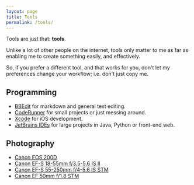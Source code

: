```yaml
---
layout: page
title: Tools
permalink: /tools/
---
```


Tools are just that: **tools**.

Unlike a lot of other people on the internet, tools only matter to me as far as enabling
me to create something easily, and effectively. 

So, if you prefer a different tool, and that works for you, don't let my preferences
change your workflow; i.e. don't just copy me.

## Programming
- [BBEdit](https://www.barebones.com/products/bbedit/) for markdown and general text 
editing.
- [CodeRunner](https://coderunnerapp.com) for small projects or just messing around.
- [Xcode](https://developer.apple.com/xcode/) for iOS development.
- [JetBrains IDEs](https://www.jetbrains.com) for large projects in Java, Python or 
front-end web.

## Photography
- [Canon EOS 200D](https://www.canon.co.uk/cameras/eos-200d/)
- [Canon EF-S 18-55mm f/3.5-5.6 IS II](https://www.canon.co.uk/lenses/ef-s-18-55mm-f-3-5-5-6-is-ii-lens/)
- [Canon EF-S 55-250mm f/4-5.6 IS STM](https://www.canon.co.uk/lenses/ef-s-55-250mm-f-4-5-6-is-stm-lens/)
- [Canon EF 50mm f/1.8 STM](https://www.canon.co.uk/lenses/ef-50mm-f-1-8-stm-lens/)